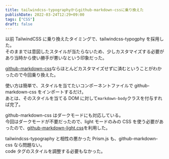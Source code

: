 ```yaml
---
title: tailwindcss-typographyからgithub-markdown-cssに乗り換えた
publishDate: 2022-03-24T12:29+09:00
tags: ["CSS"]
draft: false
---
```


以前 TailwindCSS に乗り換えたタイミングで、tailwindcss-typogphy を採用した。  
そのままでは意図したスタイルが当たらないため、少しカスタマイズする必要があり当時から使い勝手が悪いなという印象だった。

[github-markdown-css](https://github.com/sindresorhus/github-markdown-css)ならほとんどカスタマイズせずに済むということがわかったので今回乗り換えた。

使い方は簡単で、スタイルを当てたいコンポーネントファイルで github-markdown-css をインポートするだけ。  
あとは、そのスタイルを当てる DOM に対して`markdown-body`クラスを付与すれば完了。

github-markdown-css はダークモードにも対応している。  
今回はダークモードが不要だったので、light モードのみの CSS を使う必要があったので、[github-markdown-light.css](https://github.com/sindresorhus/github-markdown-css/blob/main/github-markdown-light.css)を利用した。

tailwindcss-typography と相性の悪かった Prism.js も、github-markdown-css なら問題ない。  
code タグのスタイルを調整する必要もなかった。
